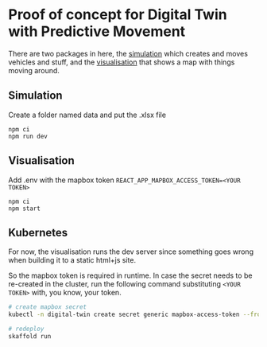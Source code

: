 # Proof of concept for Digital Twin with Predictive Movement

There are two packages in here, the [simulation](packages/simulation-engine) which creates and moves vehicles and stuff, and the [visualisation](packages/visualisation) that shows a map with things moving around.

## Simulation

Create a folder named data and put the .xlsx file

```
npm ci
npm run dev
```

## Visualisation

Add .env with the mapbox token `REACT_APP_MAPBOX_ACCESS_TOKEN=<YOUR TOKEN>`

```
npm ci
npm start
```

## Kubernetes

For now, the visualisation runs the dev server since something goes wrong when building it to a static html+js site.

So the mapbox token is required in runtime. In case the secret needs to be re-created in the cluster, run the following command substituting `<YOUR TOKEN>` with, you know, your token.

```bash
# create mapbox secret
kubectl -n digital-twin create secret generic mapbox-access-token --from-literal=REACT_APP_MAPBOX_ACCESS_TOKEN=<YOUR TOKEN>
```

```bash
# redeploy
skaffold run
```
